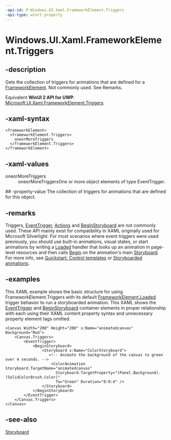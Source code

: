 ```yaml
---
-api-id: P:Windows.UI.Xaml.FrameworkElement.Triggers
-api-type: winrt property
---
```


<!-- Property syntax
public Windows.UI.Xaml.TriggerCollection Triggers { get; }
-->

# Windows.UI.Xaml.FrameworkElement.Triggers

## -description
Gets the collection of triggers for animations that are defined for a [FrameworkElement](frameworkelement.md). Not commonly used. See Remarks.

Equivalent **WinUI 2 API for UWP**: [Microsoft.UI.Xaml.FrameworkElement.Triggers](/windows/winui/api/microsoft.ui.xaml.frameworkelement.triggers).

## -xaml-syntax
```xaml
<frameworkElement>
  <frameworkElement.Triggers>
    oneorMoreTriggers
  </frameworkElement.Triggers>
</frameworkElement>
```


## -xaml-values
<dl><dt>oneorMoreTriggers</dt><dd>oneorMoreTriggersOne or more object elements of type EventTrigger.</dd>
</dl>
## -property-value
The collection of triggers for animations that are defined for this object.

## -remarks
Triggers, [EventTrigger](eventtrigger.md), [Actions](eventtrigger_actions.md) and [BeginStoryboard](../windows.ui.xaml.media.animation/beginstoryboard.md) are not commonly used. These API mainly exist for compatibility in XAML originally used for Microsoft Silverlight. For most scenarios where event triggers were used previously, you should use built-in animations, visual states, or start animations by writing a [Loaded](frameworkelement_loaded.md) handler that looks up an animation in page-level resources and then calls [Begin](../windows.ui.xaml.media.animation/storyboard_begin_1621727531.md) on the animation's main [Storyboard](../windows.ui.xaml.media.animation/storyboard.md). For more info, see [Quickstart: Control templates](/previous-versions/windows/apps/hh465374(v=win.10)) or [Storyboarded animations](/windows/uwp/graphics/storyboarded-animations).

## -examples
This XAML example shows the basic structure for using FrameworkElement.Triggers with its default [FrameworkElement.Loaded](frameworkelement_loaded.md) trigger behavior to run a storyboarded animation. This XAML shows the [EventTrigger](eventtrigger.md) and [BeginStoryboard](../windows.ui.xaml.media.animation/beginstoryboard.md) container elements in proper relationship with each using their XAML content property syntax and unnecessary property element tags omitted.

```xaml
<Canvas Width="200" Height="200" x:Name="animatedcanvas" Background="Red">
    <Canvas.Triggers>
        <EventTrigger>
            <BeginStoryboard>
                <Storyboard x:Name="ColorStoryboard">
                   <!-- Animate the background of the canvas to green over 4 seconds. -->
                    <ColorAnimation Storyboard.TargetName="animatedcanvas"
                      Storyboard.TargetProperty="(Panel.Background).(SolidColorBrush.Color)"
                      To="Green" Duration="0:0:4" />
                </Storyboard>
            </BeginStoryboard>
        </EventTrigger>
    </Canvas.Triggers>
</Canvas>
```



## -see-also
[Storyboard](../windows.ui.xaml.media.animation/storyboard.md)
